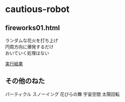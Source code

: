 # cautious-robot

## fireworks01.html
ランダムな花火を打ち上げ  
円周方向に爆発するだけ  
おいていく処理はない  

[実行結果](./fireworks01.html) 

## その他のねた
パーティクル
スノーイング
花びらの舞
宇宙空間
太陽回転
